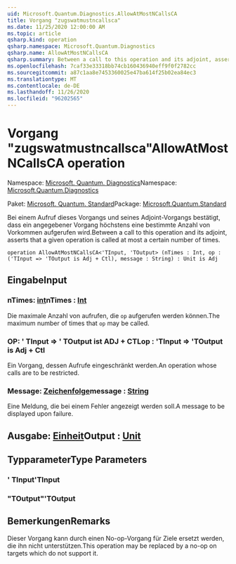```yaml
---
uid: Microsoft.Quantum.Diagnostics.AllowAtMostNCallsCA
title: Vorgang "zugswatmustncallsca"
ms.date: 11/25/2020 12:00:00 AM
ms.topic: article
qsharp.kind: operation
qsharp.namespace: Microsoft.Quantum.Diagnostics
qsharp.name: AllowAtMostNCallsCA
qsharp.summary: Between a call to this operation and its adjoint, asserts that a given operation is called at most a certain number of times.
ms.openlocfilehash: 7caf33e33318bb74cb160436940eff9f0f2782cc
ms.sourcegitcommit: a87c1aa8e7453360025e47ba614f25b02ea84ec3
ms.translationtype: MT
ms.contentlocale: de-DE
ms.lasthandoff: 11/26/2020
ms.locfileid: "96202565"
---
```

# <a name="allowatmostncallsca-operation"></a><span data-ttu-id="10c1e-102">Vorgang "zugswatmustncallsca"</span><span class="sxs-lookup"><span data-stu-id="10c1e-102">AllowAtMostNCallsCA operation</span></span>

<span data-ttu-id="10c1e-103">Namespace: [Microsoft. Quantum. Diagnostics](xref:Microsoft.Quantum.Diagnostics)</span><span class="sxs-lookup"><span data-stu-id="10c1e-103">Namespace: [Microsoft.Quantum.Diagnostics](xref:Microsoft.Quantum.Diagnostics)</span></span>

<span data-ttu-id="10c1e-104">Paket: [Microsoft. Quantum. Standard](https://nuget.org/packages/Microsoft.Quantum.Standard)</span><span class="sxs-lookup"><span data-stu-id="10c1e-104">Package: [Microsoft.Quantum.Standard](https://nuget.org/packages/Microsoft.Quantum.Standard)</span></span>


<span data-ttu-id="10c1e-105">Bei einem Aufruf dieses Vorgangs und seines Adjoint-Vorgangs bestätigt, dass ein angegebener Vorgang höchstens eine bestimmte Anzahl von Vorkommen aufgerufen wird.</span><span class="sxs-lookup"><span data-stu-id="10c1e-105">Between a call to this operation and its adjoint, asserts that a given operation is called at most a certain number of times.</span></span>

```qsharp
operation AllowAtMostNCallsCA<'TInput, 'TOutput> (nTimes : Int, op : ('TInput => 'TOutput is Adj + Ctl), message : String) : Unit is Adj
```


## <a name="input"></a><span data-ttu-id="10c1e-106">Eingabe</span><span class="sxs-lookup"><span data-stu-id="10c1e-106">Input</span></span>

### <a name="ntimes--int"></a><span data-ttu-id="10c1e-107">nTimes: [int](xref:microsoft.quantum.lang-ref.int)</span><span class="sxs-lookup"><span data-stu-id="10c1e-107">nTimes : [Int](xref:microsoft.quantum.lang-ref.int)</span></span>

<span data-ttu-id="10c1e-108">Die maximale Anzahl von aufrufen, die `op` aufgerufen werden können.</span><span class="sxs-lookup"><span data-stu-id="10c1e-108">The maximum number of times that `op` may be called.</span></span>


### <a name="op--tinput--toutput--is-adj--ctl"></a><span data-ttu-id="10c1e-109">OP: ' TInput => ' TOutput ist ADJ + CTL</span><span class="sxs-lookup"><span data-stu-id="10c1e-109">op : 'TInput => 'TOutput  is Adj + Ctl</span></span>

<span data-ttu-id="10c1e-110">Ein Vorgang, dessen Aufrufe eingeschränkt werden.</span><span class="sxs-lookup"><span data-stu-id="10c1e-110">An operation whose calls are to be restricted.</span></span>


### <a name="message--string"></a><span data-ttu-id="10c1e-111">Message: [Zeichenfolge](xref:microsoft.quantum.lang-ref.string)</span><span class="sxs-lookup"><span data-stu-id="10c1e-111">message : [String](xref:microsoft.quantum.lang-ref.string)</span></span>

<span data-ttu-id="10c1e-112">Eine Meldung, die bei einem Fehler angezeigt werden soll.</span><span class="sxs-lookup"><span data-stu-id="10c1e-112">A message to be displayed upon failure.</span></span>



## <a name="output--unit"></a><span data-ttu-id="10c1e-113">Ausgabe: [Einheit](xref:microsoft.quantum.lang-ref.unit)</span><span class="sxs-lookup"><span data-stu-id="10c1e-113">Output : [Unit](xref:microsoft.quantum.lang-ref.unit)</span></span>



## <a name="type-parameters"></a><span data-ttu-id="10c1e-114">Typparameter</span><span class="sxs-lookup"><span data-stu-id="10c1e-114">Type Parameters</span></span>

### <a name="tinput"></a><span data-ttu-id="10c1e-115">' TInput</span><span class="sxs-lookup"><span data-stu-id="10c1e-115">'TInput</span></span>


### <a name="toutput"></a><span data-ttu-id="10c1e-116">"TOutput"</span><span class="sxs-lookup"><span data-stu-id="10c1e-116">'TOutput</span></span>



## <a name="remarks"></a><span data-ttu-id="10c1e-117">Bemerkungen</span><span class="sxs-lookup"><span data-stu-id="10c1e-117">Remarks</span></span>

<span data-ttu-id="10c1e-118">Dieser Vorgang kann durch einen No-op-Vorgang für Ziele ersetzt werden, die ihn nicht unterstützen.</span><span class="sxs-lookup"><span data-stu-id="10c1e-118">This operation may be replaced by a no-op on targets which do not support it.</span></span>